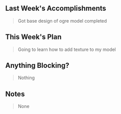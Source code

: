 ## Last Week's Accomplishments

> Got base design of ogre model completed

## This Week's Plan

> Going to learn how to add texture to my model

## Anything Blocking?

> Nothing

## Notes

> None
